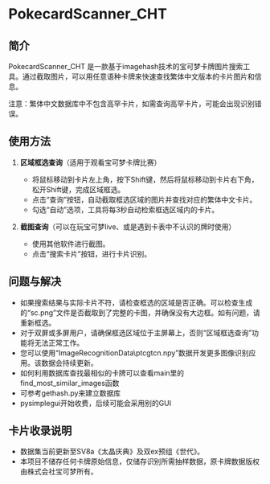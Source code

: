 # PokecardScanner_CHT

## 简介

PokecardScanner_CHT 是一款基于imagehash技术的宝可梦卡牌图片搜索工具。通过截取图片，可以用任意语种卡牌来快速查找繁体中文版本的卡片图片和信息。

注意：繁体中文数据库中不包含高罕卡片，如需查询高罕卡片，可能会出现识别错误。

## 使用方法

1. **区域框选查询**（适用于观看宝可梦卡牌比赛）

   - 将鼠标移动到卡片左上角，按下Shift键，然后将鼠标移动到卡片右下角，松开Shift键，完成区域框选。
   - 点击“查询”按钮，自动截取框选区域的图片并查找对应的繁体中文卡片。
   - 勾选“自动”选项，工具将每3秒自动检索框选区域内的卡片。

2. **截图查询**（可以在玩宝可梦live、或是遇到卡表中不认识的牌时使用）

   - 使用其他软件进行截图。
   - 点击“搜索卡片”按钮，进行卡片识别。

## 问题与解决

- 如果搜索结果与实际卡片不符，请检查框选的区域是否正确。可以检查生成的“sc.png”文件是否截取到了完整的卡图，并确保没有大边框。如有问题，请重新框选。
- 对于双屏或多屏用户，请确保框选区域位于主屏幕上，否则“区域框选查询”功能将无法正常工作。
- 您可以使用“ImageRecognitionData\ptcgtcn.npy”数据开发更多图像识别应用。该数据会持续更新。
- 如何利用数据库查找最相似的卡牌可以查看main里的find_most_similar_images函数
- 可参考gethash.py来建立数据库
- pysimplegui开始收费，后续可能会采用别的GUI

## 卡片收录说明

- 数据集当前更新至SV8a《太晶庆典》及双ex预组《世代》。
- 本项目不储存任何卡牌原始信息，仅储存识别所需抽样数据，原卡牌数据版权由株式会社宝可梦所有。